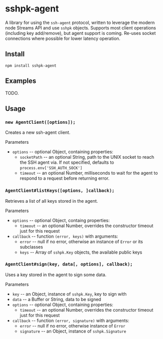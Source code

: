 sshpk-agent
===========

A library for using the `ssh-agent` protocol, written to leverage the modern
node Streams API and use `sshpk` objects. Supports most client operations
(including key add/remove), but agent support is coming. Re-uses socket
connections where possible for lower latency operation.

Install
-------

```
npm install sshpk-agent
```

Examples
--------

TODO.

Usage
-----

### `new AgentClient([options]);`

Creates a new ssh-agent client.

Parameters

- `options` -- optional Object, containing properties:
  - `socketPath` -- an optional String, path to the UNIX socket to reach the SSH agent
                    via. If not specified, defaults to
                    `process.env['SSH_AUTH_SOCK']`
  - `timeout` -- an optional Number, milliseconds to wait for the agent to
                 respond to a request before returning error.

### `AgentClient#listKeys([options, ]callback);`

Retrieves a list of all keys stored in the agent.

Parameters

- `options` -- optional Object, containg properties:
  - `timeout` -- an optional Number, overrides the constructor timeout just for
                 this request
- `callback` -- function `(error, keys)` with arguments:
  - `error` -- null if no error, otherwise an instance of `Error` or its
               subclasses
  - `keys` -- Array of `sshpk.Key` objects, the available public keys

### `AgentClient#sign(key, data[, options], callback);`

Uses a key stored in the agent to sign some data.

Parameters

- `key` -- an Object, instance of `sshpk.Key`, key to sign with
- `data` -- a Buffer or String, data to be signed
- `options` -- optional Object, containing properties:
  - `timeout` -- an optional Number, overrides the constructor timeout just for
                 this request
- `callback` -- function `(error, signature)` with arguments:
  - `error` -- null if no error, otherwise instance of `Error`
  - `signature` -- an Object, instance of `sshpk.Signature`
